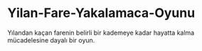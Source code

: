# Yilan-Fare-Yakalamaca-Oyunu
Yılandan kaçan farenin belirli bir kademeye kadar hayatta kalma mücadelesine dayalı bir oyun.
